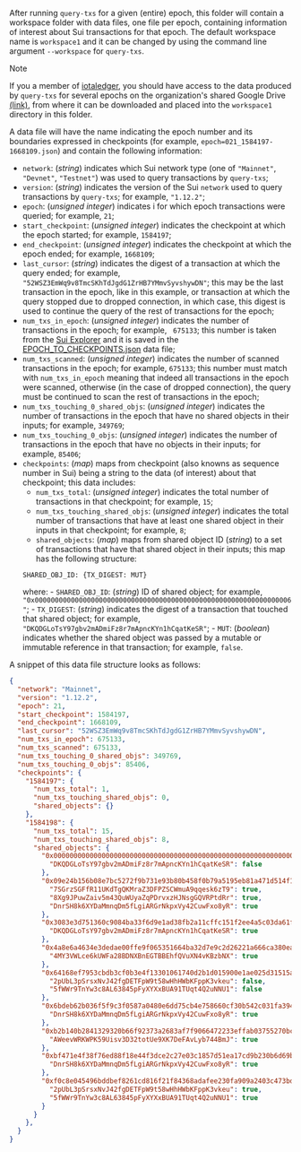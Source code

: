 After running `query-txs` for a given (entire) epoch, this folder will contain 
a workspace folder with data files, one file per epoch, containing information 
of interest about Sui transactions for that epoch. The default workspace name 
is `workspace1` and it can be changed by using the command line argument 
`--workspace` for `query-txs`.

> [!NOTE]
> If you a member of [iotaledger](
> https://github.com/iotaledger?view_as=public), you should have access to the 
> data produced by `query-txs` for several epochs on the organization's shared 
> Google Drive [(link)](
> https://drive.google.com/drive/folders/12c8A6cLCQCqKLvCPSDLeuPcb2LC-35FT), 
> from where it can be downloaded and placed into the `workspace1` directory 
> in this folder.

A data file will have the name indicating the epoch number and its boundaries 
expressed in checkpoints (for example, `epoch=021_1584197-1668109.json`) and 
contain the following information:
- `network`: (*string*) indicates which Sui network type (one of `"Mainnet"`, 
`"Devnet"`, `"Testnet"`) was used to query transactions by `query-txs`;
- `version`: (*string*) indicates the version of the Sui `network` used to 
query transactions by `query-txs`; for example, `"1.12.2"`;
- `epoch`: (*unsigned integer*) indicates i for which epoch transactions were 
queried; for example, `21`;
- `start_checkpoint`: (*unsigned integer*) indicates the checkpoint at which 
the epoch started; for example, `1584197`;
- `end_checkpoint`: (*unsigned integer*) indicates the checkpoint at which the 
epoch ended; for example, `1668109`;
- `last_cursor`: (*string*) indicates the digest of a transaction at which the 
query ended; for example, `"52WSZ3EmWq9v8TmcSKhTdJgdG1ZrHB7YMmvSyvshywDN"`; 
this may be the last transaction in the epoch, like in this example, or 
transaction at which the query stopped due to dropped connection, in which 
case, this digest is used to continue the query of the rest of transactions 
for the epoch;
- `num_txs_in_epoch`: (*unsigned integer*) indicates the number of 
transactions in the epoch; for example, ` 675133`; this number is taken from 
the [Sui Explorer](https://suivision.xyz/) and it is saved in the 
[EPOCH_TO_CHECKPOINTS.json](../results/EPOCH_TO_CHECKPOINTS.json) data file;
- `num_txs_scanned`: (*unsigned integer*) indicates the number of scanned 
transactions in the epoch; for example, `675133`; this number must match with 
`num_txs_in_epoch` meaning that indeed all transactions in the epoch were 
scanned, otherwise (in the case of dropped connection), the query must be 
continued to scan the rest of transactions in the epoch;
- `num_txs_touching_0_shared_objs`: (*unsigned integer*) indicates the number 
of transactions in the epoch that have no shared objects in their inputs; 
for example, `349769`;
- `num_txs_touching_0_objs`: (*unsigned integer*) indicates the number of 
transactions in the epoch that have no objects in their inputs; 
for example, `85406`;
- `checkpoints`: (*map*) maps from checkpoint (also knowns as sequence number 
in Sui) being a string to the data (of interest) about that checkpoint; this 
data includes:
  - `num_txs_total`: (*unsigned integer*) indicates the total number of 
  transactions in that checkpoint; for example, `15`;
  - `num_txs_touching_shared_objs`: (*unsigned integer*) indicates the total 
  number of transactions that have at least one shared object in their inputs 
  in that checkpoint; for example, `8`;
  - `shared_objects`: (*map*) maps from shared object ID (*string*) to a set 
  of transactions that have that shared object in their inputs; this map has
  the following structure:
  ```
  SHARED_OBJ_ID: {TX_DIGEST: MUT}
  ```
  where:
      - `SHARED_OBJ_ID`: (*string*) ID of shared object; for example,
      `"0x0000000000000000000000000000000000000000000000000000000000000006"`;
      - `TX_DIGEST`: (*string*) indicates the digest of a transaction that
      touched that shared object; for example, 
      `"DKQDGLoTsY97gbv2mADmiFz8r7mApncKYn1hCqatKeSR"`;
      - `MUT`: (*boolean*) indicates whether the shared object was passed by 
      a mutable or immutable reference in that transaction; for example,
      `false`.

A snippet of this data file structure looks as follows:
```json
{
  "network": "Mainnet",
  "version": "1.12.2",
  "epoch": 21,
  "start_checkpoint": 1584197,
  "end_checkpoint": 1668109,
  "last_cursor": "52WSZ3EmWq9v8TmcSKhTdJgdG1ZrHB7YMmvSyvshywDN",
  "num_txs_in_epoch": 675133,
  "num_txs_scanned": 675133,
  "num_txs_touching_0_shared_objs": 349769,
  "num_txs_touching_0_objs": 85406,
  "checkpoints": {
    "1584197": {
      "num_txs_total": 1,
      "num_txs_touching_shared_objs": 0,
      "shared_objects": {}
    },
    "1584198": {
      "num_txs_total": 15,
      "num_txs_touching_shared_objs": 8,
      "shared_objects": {
        "0x0000000000000000000000000000000000000000000000000000000000000006": {
          "DKQDGLoTsY97gbv2mADmiFz8r7mApncKYn1hCqatKeSR": false
        },
        "0x09e24b156b08e7bc5272f9b731e93b80b458f0b79a5195eb81a471d514f1b1b8": {
          "7SGrzSGFfR11UKdTgQKMraZ3DFPZSCWmuA9qqesk6zT9": true,
          "8Xg9JPuwZaiv5m43QuWUyaZqPDrvxzHJNsgGQVRPtdRr": true,
          "DnrSH8k6XYDaMmnqDm5fLgiARGrNkpxVy42CuwFxo8yR": true
        },
        "0x3083e3d751360c9084ba33f6d9e1ad38fb2a11cffc151f2ee4a5c03da61fb1e2": {
          "DKQDGLoTsY97gbv2mADmiFz8r7mApncKYn1hCqatKeSR": true
        },
        "0x4a8e6a4634e3dedae00ffe9f065351664ba32d7e9c2d26221a666ca380ea68b9": {
          "4MY3VWLce6kUWFa28BDNXBnEGTBBEhfQVuXN4vKBzbNX": true
        },
        "0x64168ef7953cbdb3cf0b3e4f13301061740d2b1d015900e1ae025d31515ad830": {
          "2pUbL3pSrsxNvJ42fgDETFpW9t58wHhHWbKFppK3vkeu": false,
          "5fWWr9TnYw3c8AL63845pFyXYXxBUA91TUqt4Q2uNNU1": false
        },
        "0x6bdeb62b036f5f9c3f0587a0480e6dd75cb4e758660cf30b542c031fa394bb83": {
          "DnrSH8k6XYDaMmnqDm5fLgiARGrNkpxVy42CuwFxo8yR": true
        },
        "0xb2b140b2841329320b66f92373a2683af7f9066472233effab03755270bcf65f": {
          "AWeevWRKWPK59Uisv3D32totUe9XK7DeFAvLyb744BmJ": true
        },
        "0xbf471e4f38f76ed88f18e44f3dce2c27e03c1857d51ea17cd9b230b6d69b4bc1": {
          "DnrSH8k6XYDaMmnqDm5fLgiARGrNkpxVy42CuwFxo8yR": true
        },
        "0xf0c8e045496bddbef8261cd816f21f84368adafee230fa909a2403c473bdbee7": {
          "2pUbL3pSrsxNvJ42fgDETFpW9t58wHhHWbKFppK3vkeu": true,
          "5fWWr9TnYw3c8AL63845pFyXYXxBUA91TUqt4Q2uNNU1": true
        }
      }
    },
  }
}
```
